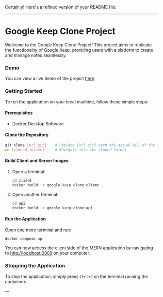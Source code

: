 Certainly! Here's a refined version of your README file:

---

# Google Keep Clone Project

Welcome to the Google Keep Clone Project! This project aims to replicate the functionality of Google Keep, providing users with a platform to create and manage notes seamlessly.

### Demo

You can view a live demo of the project [here](https://google-keep-clone-mern.netlify.app).

### Getting Started

To run the application on your local machine, follow these simple steps:

#### Prerequisites

- Docker Desktop Software

#### Clone the Repository

```bash
git clone [url.git]    # Replace [url.git] with the actual URL of the repository
cd [cloned_folder]     # Navigate into the cloned folder
```

#### Build Client and Server Images

1. Open a terminal:
   ```bash
   cd client
   docker build -t google_keep_clone:client .
   ```

2. Open another terminal:
   ```bash
   cd api
   docker build -t google_keep_clone:api .
   ```

#### Run the Application

Open one more terminal and run:
```bash
docker compose up
```

You can now access the client side of the MERN application by navigating to [http://localhost:3000](http://localhost:3000) on your computer.

### Stopping the Application

To stop the application, simply press `Ctrl+C` on the terminal running the containers.

--